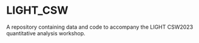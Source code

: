 # LIGHT_CSW
A repository containing data and code to accompany the LIGHT CSW2023 quantitative analysis workshop.
